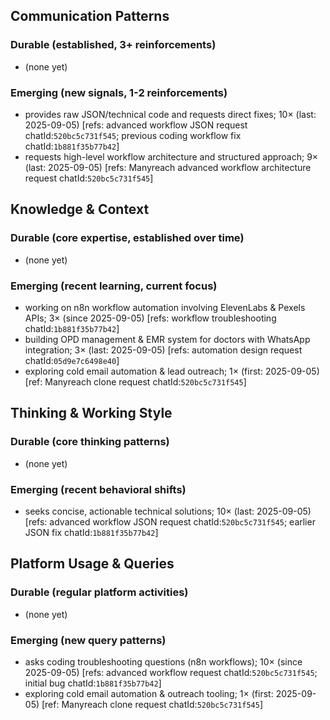## Communication Patterns
### Durable (established, 3+ reinforcements)
- (none yet)

### Emerging (new signals, 1-2 reinforcements)
- provides raw JSON/technical code and requests direct fixes; 10× (last: 2025-09-05) [refs: advanced workflow JSON request chatId:`520bc5c731f545`; previous coding workflow fix chatId:`1b881f35b77b42`]
- requests high-level workflow architecture and structured approach; 9× (last: 2025-09-05) [refs: Manyreach advanced workflow architecture request chatId:`520bc5c731f545`]

## Knowledge & Context
### Durable (core expertise, established over time)
- (none yet)

### Emerging (recent learning, current focus)
- working on n8n workflow automation involving ElevenLabs & Pexels APIs; 3× (since 2025-09-05) [refs: workflow troubleshooting chatId:`1b881f35b77b42`]
- building OPD management & EMR system for doctors with WhatsApp integration; 3× (last: 2025-09-05) [refs: automation design request chatId:`05d9e7c6498e40`]
- exploring cold email automation & lead outreach; 1× (first: 2025-09-05) [ref: Manyreach clone request chatId:`520bc5c731f545`]

## Thinking & Working Style
### Durable (core thinking patterns)
- (none yet)

### Emerging (recent behavioral shifts)
- seeks concise, actionable technical solutions; 10× (last: 2025-09-05) [refs: advanced workflow JSON request chatId:`520bc5c731f545`; earlier JSON fix chatId:`1b881f35b77b42`]

## Platform Usage & Queries
### Durable (regular platform activities)
- (none yet)

### Emerging (new query patterns)
- asks coding troubleshooting questions (n8n workflows); 10× (since 2025-09-05) [refs: advanced workflow request chatId:`520bc5c731f545`; initial bug chatId:`1b881f35b77b42`]
- exploring cold email automation & outreach tooling; 1× (first: 2025-09-05) [ref: Manyreach clone request chatId:`520bc5c731f545`]